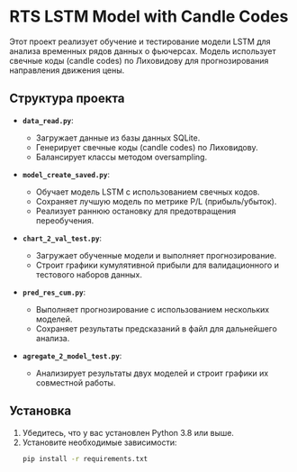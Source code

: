 # RTS LSTM Model with Candle Codes

Этот проект реализует обучение и тестирование модели LSTM для анализа временных рядов данных о фьючерсах. Модель использует свечные коды (candle codes) по Лиховидову для прогнозирования направления движения цены.

## Структура проекта

- **`data_read.py`**: 
  - Загружает данные из базы данных SQLite.
  - Генерирует свечные коды (candle codes) по Лиховидову.
  - Балансирует классы методом oversampling.

- **`model_create_saved.py`**: 
  - Обучает модель LSTM с использованием свечных кодов.
  - Сохраняет лучшую модель по метрике P/L (прибыль/убыток).
  - Реализует раннюю остановку для предотвращения переобучения.

- **`chart_2_val_test.py`**: 
  - Загружает обученные модели и выполняет прогнозирование.
  - Строит графики кумулятивной прибыли для валидационного и тестового наборов данных.

- **`pred_res_cum.py`**: 
  - Выполняет прогнозирование с использованием нескольких моделей.
  - Сохраняет результаты предсказаний в файл для дальнейшего анализа.

- **`agregate_2_model_test.py`**: 
  - Анализирует результаты двух моделей и строит графики их совместной работы.

## Установка

1. Убедитесь, что у вас установлен Python 3.8 или выше.
2. Установите необходимые зависимости:
   ```bash
   pip install -r requirements.txt